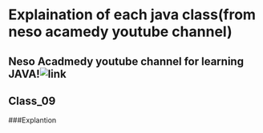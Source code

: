 # Explaination of each java class(from neso acamedy youtube channel)
## Neso Acadmedy youtube channel for learning JAVA!![link](https://www.youtube.com/watch?v=VHbSopMyc4M&list=PLBlnK6fEyqRjKA_NuK9mHmlk0dZzuP1P5)
## Class_09
###Explantion
